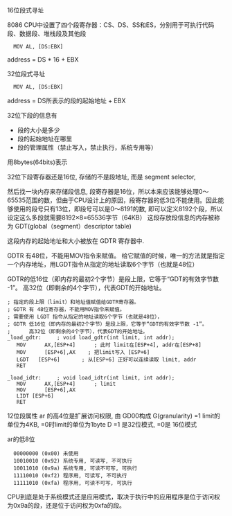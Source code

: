16位段式寻址

8086 CPU中设置了四个段寄存器：CS、DS、SS和ES，分别用于可执行代码段、数据段、堆栈段及其他段
```
  MOV AL, [DS:EBX] 
```
address = DS * 16 + EBX


32位段式寻址
```
  MOV AL, [DS:EBX] 
```
address = DS所表示的段的起始地址 + EBX


32位下段的信息有
- 段的大小是多少 
- 段的起始地址在哪里
- 段的管理属性（禁止写入，禁止执行，系统专用等）

用8bytes(64bits)表示

32位下段寄存器还是16位, 存储的不是段地址, 而是 segment selector, 

然后找一块内存来存储段信息, 段寄存器是16位，所以本来应该能够处理0～65535范围的数，但由于CPU设计上的原因，段寄存器的低3位不能使用。因此能够使用的段号只有13位，即段号可以是0～8191的数, 即可以定义8192个段，所以设定这么多段就需要8192×8=65536字节（64KB）
这段存放段信息的内存被称为 GDT(global（segment）descriptor table)

这段内存的起始地址和大小被放在 GDTR 寄存器中.

GDTR 有48位，不能用MOV指令来赋值。 给它赋值的时候，唯一的方法就是指定一个内存地址，用LGDT指令从指定的地址读取6个字节（也就是48位）

GDTR的低16位（即内存的最初2个字节）是段上限，它等于“GDT的有效字节数 -1”。 
高32位（即剩余的4个字节），代表GDT的开始地址。

```
; 指定的段上限（limit）和地址值赋值给GDTR寄存器。
; GDTR 有 48位寄存器，不能用MOV指令来赋值。
; 需要使用 LGDT 指令从指定的地址读取6个字节（也就是48位），
; GDTR 低16位（即内存的最初2个字节）是段上限，它等于“GDT的有效字节数 -1”。
;      高32位（即剩余的4个字节），代表GDT的开始地址。
_load_gdtr:		; void load_gdtr(int limit, int addr);
   MOV		AX,[ESP+4]		; 此时 limit在[ESP+4], addr在[ESP+8]
   MOV		[ESP+6],AX    ; 把limit写入 [ESP+6]
   LGDT	  [ESP+6]       ; 从[ESP+6] 正好可以连续读取 limit, addr 
   RET

_load_idtr:		; void load_idtr(int limit, int addr);
   MOV		AX,[ESP+4]		; limit
   MOV		[ESP+6],AX
   LIDT	[ESP+6]
   RET
```

12位段属性 ar 的高4位是扩展访问权限, 由 GD00构成
G(granularity) =1 limit的单位为4KB, =0时limit的单位为1byte
D =1 是32位模式, =0是 16位模式

ar的低8位
```
  00000000 (0x00) 未使用
  10010010 (0x92) 系统专用, 可读写, 不可执行
  10011010 (0x9a) 系统专用, 可读不可写, 可执行
  11110010 (0xf2) 程序用, 可读写, 不可执行
  11111010 (0xfa) 程序用, 可读不可写, 可执行
```
CPU到底是处于系统模式还是应用模式，取决于执行中的应用程序是位于访问权为0x9a的段，还是位于访问权为0xfa的段。

